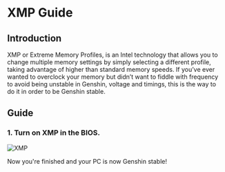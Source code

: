 # XMP Guide

## Introduction

XMP or Extreme Memory Profiles, is an Intel technology that allows you to change multiple memory settings by simply selecting a different profile, taking advantage of higher than standard memory speeds. If you’ve ever wanted to overclock your memory but didn’t want to fiddle with frequency to avoid being unstable in Genshin, voltage and timings, this is the way to do it in order to be Genshin stable.

## Guide

### 1. Turn on XMP in the BIOS.

![XMP](https://images.anandtech.com/doci/7364/MSI%20Z87A-GD65%20Gaming%20BIOS%2019%20-%20OC1.png)

Now you're finished and your PC is now Genshin stable!
